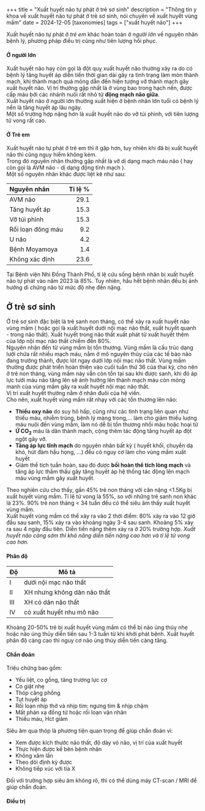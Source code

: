 +++
title = "Xuất huyết não tự phát ở trẻ sơ sinh" 
description = "Thông tin y khoa về xuất huyết não tự phát ở trẻ sơ sinh, nói chuyên về xuất huyết vùng mầm"
date = 2024-12-05
[taxonomies]
    tags = ["xuất huyết não"]
+++

Xuất huyết não tự phát ở *trẻ em* khác hoàn toàn ở *người lớn* về nguyên nhân bệnh lý, phương pháp điều trị cũng như tiên lượng hồi phục.
#### Ở người lớn
Xuất huyết não hay còn gọi là đột quỵ xuất huyết não thường xảy ra do có bệnh lý tăng huyết áp diễn tiến thời gian dài gây ra tình trạng làm mòn thành mạch, khi thành mạch quá mỏng dẫn đến hiện tượng vỡ thành mạch gây xuất huyết não. Vị trí thường gặp nhất là ở vùng bao trong hạch nền, được cấp máu bởi các nhánh nuôi rất nhỏ từ **động mạch não giữa**.  
Xuất huyết não ở người lớn thường xuất hiện ở bệnh nhân lớn tuổi có bệnh lý nền là tăng huyết áp lâu ngày.  
Một số trường hợp nặng hơn là xuất huyết não do vỡ túi phình, với tiên lượng tử vong rất cao.  

#### Ở Trẻ em
Xuất huyết não tự phát ở trẻ em thì ít gặp hơn, tuy nhiên khi đã bị xuất huyết não thì cũng nguy hiểm không kém.  
Trong đó nguyên nhân thường gặp nhất là vỡ dị dạng mạch máu não ( hay còn gọi là AVM não - dị dạng động tĩnh mạch ).  
Một số nguyên nhân khác được liệt kê như sau:

|Nguyên nhân| Tỉ lệ %|
|:-| -:|
|AVM não| 29.1|
|Tăng huyết áp| 15.3|
|Vỡ túi phình| 15.3|
|Rối loạn đông máu| 9.2|
|U não| 4.2|
|Bệnh Moyamoya| 1.4|
|Không xác định| 23.6|

Tại Bệnh viện Nhi Đồng Thành Phố, tỉ lệ cứu sống bệnh nhân bị xuất huyết não tự phát vào năm 2023 là 85%. Tuy nhiên, hầu hết bệnh nhân đều bị ảnh hưởng di chứng não từ mức độ nhẹ đến nặng.  

## Ở trẻ sơ sinh
Ở trẻ sơ sinh đặc biệt là trẻ sanh non tháng, có thể xảy ra xuất huyết não vùng mầm ( hoặc gọi là xuất huyết dưới nội mạc não thất, xuất huyết quanh - trong não thất). Xuất huyết trong não thất xuất phát từ xuất huyết thêm của lớp nội mạc não thất chiếm đến 80%.  
Nguyên nhân đến từ vùng mầm bị tổn thương. Vùng mầm là cấu trúc dạng lưới chứa rất nhiều mạch máu, nằm ở mô nguyên thủy của các tế bào não đang trưởng thành, được lót ngay dưới lớp nội mạc não thất. Vùng mầm thường được phát triển hoàn thiện vào cuối tuần thứ 36 của thai kỳ, cho nên ở trẻ non tháng, vùng mầm này vẫn còn tồn tại sau khi được sanh, khi đó áp lực tưới máu não tăng lên sẽ ảnh hưởng lên thành mạch máu còn mỏng manh của vùng mầm gây ra xuất huyết nội mạc não thất.  
Vị trí xuất huyết thường nằm ở nhân đuôi của hệ viền.  
Cho nên, xuất huyết vùng mầm rất nhạy với các tổn thương lên não:
- **Thiếu oxy não** do suy hô hấp, cũng như các tình trạng liên quan như thiếu máu, nhiễm trùng, bệnh lý màng trong,... làm cho giảm thiếu luợng máu nuôi đến vùng mầm, làm nó dễ bị tổn thương nhồi máu hoặc hoại tử
- **Ứ CO<sub>2</sub>** máu là dãn thành mạch, cộng thêm tác động tăng huyết áp đột ngột gây vỡ.
- **Tăng áp lực tĩnh mạch** do nguyên nhân bất kỳ ( huyết khối, chuyển dạ khó, hút đàm hầu họng, ...) đều có nguy cơ làm cho vùng mầm xuất huyết
- Giảm thể tích tuần hoàn, sau đó được **bồi hoàn thể tích lòng mạch** và tăng áp lực thầm thấu gây tăng huyết áp hệ thống tác động lên mạch máu vùng mầm gây xuất huyết.

Theo nghiên cứu cho thấy, gần 45% trẻ non tháng với cân nặng <1.5Kg bị xuất huyết vùng mầm. Tỉ lệ tử vong là 55%, so với những trẻ sanh non khác là 23%. 90% trẻ non tháng < 34 tuần đều có thể siêu âm thấy xuất huyết vùng mầm.  
Xuất huyết vùng mầm có thể xảy ra vào 2 thời điểm: 80% xảy ra vào 12 giờ đầu sau sanh, 15% xảy ra vào khoảng ngày 3-4 sau sanh. Khoảng 5% xảy ra sau 4 ngày đầu tiên. Diễn tiến nặng thêm xảy ra ở 20% trường hợp. *Xuất huyết não càng sớm thì khả năng diễn tiến nặng cao hơn và tỉ lệ tử vong cao hơn.*  

#### Phân độ
|Độ| Mô tả|
|-|-|
|I|dưới nội mạc não thất| 
|II|XH nhưng không dãn não thất| 
|III| XH có dãn não thất | 
|IV|có xuất huyết nhu mô não| 

Khoảng 20-50% trẻ bị xuất huyết vùng mầm có thể bị não úng thủy nhẹ hoặc não úng thủy diễn tiến sau 1-3 tuần từ khi khởi phát bệnh. Xuất huyết phân độ càng cao thì nguy cơ não úng thủy diễn tiến càng tăng.

#### Chẩn đoán
Triệu chứng bao gồm:
- Yếu liệt, co gồng, tăng trương lực cơ
- Co giật nhẹ
- Thóp căng phồng
- Tụt huyết áp
- Rối loạn nhịp thở và nhịp tim: ngưng tim & nhịp chậm
- Mất phản xạ đồng tử hoặc rối loạn vận nhãn
- Thiếu máu, Hct giảm

Siêu âm qua thóp là phương tiện quan trọng để giúp chẩn đoán vì:
- Xem được kích thước não thất, độ dày vỏ não, vị trí của xuất huyết
- Thực hiện được kế bên bệnh nhân
- Không xâm lấn
- Theo dõi định kỳ được
- Không tiếp xúc với tia X

Đối với trường hợp siêu âm không rõ, thì có thể dùng máy CT-scan / MRI để giúp chẩn đoán.

#### Điều trị
